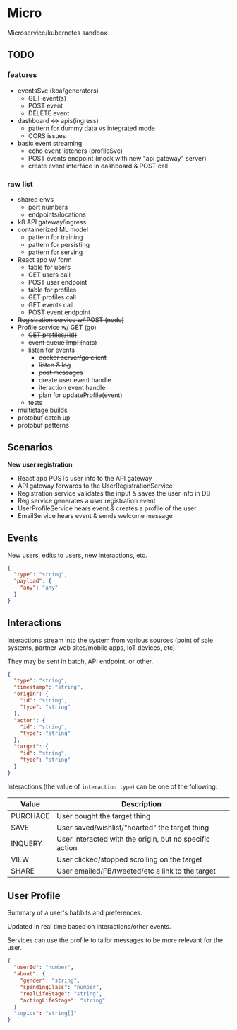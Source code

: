 # Micro

Microservice/kubernetes sandbox

## TODO

### features
* eventsSvc (koa/generators)
  * GET event(s)
  * POST event
  * DELETE event
* dashboard <-> apis(ingress)
  * pattern for dummy data vs integrated mode
  * CORS issues
* basic event streaming
  * echo event listeners (profileSvc)
  * POST events endpoint (mock with new "api gateway" server)
  * create event interface in dashboard & POST call

### raw list
* shared envs
  * port numbers
  * endpoints/locations
* k8 API gateway/ingress
* containerized ML model
  * pattern for training
  * pattern for persisting
  * pattern for serving
* React app w/ form
  * table for users
  * GET users call
  * POST user endpoint
  * table for profiles
  * GET profiles call
  * GET events call
  * POST event endpoint
* ~~Registration service w/ POST (node)~~
* Profile service w/ GET (go)
  * ~~GET profiles/{id}~~
  * ~~event queue impl (nats)~~
  * listen for events
    * ~~docker server/go client~~
    * ~~listen & log~~
    * ~~post messages~~
    * create user event handle
    * iteraction event handle
    * plan for updateProfile(event) 
  * tests
* multistage builds
* protobuf catch up
* protobuf patterns

## Scenarios

**New user registration**
* React app POSTs user info to the API gateway
* API gateway forwards to the UserRegistrationService
* Registration service validates the input & saves the user info in DB
* Reg service generates a user registration event
* UserProfileService hears event & creates a profile of the user
* EmailService hears event & sends welcome message

## Events

New users, edits to users, new interactions, etc.

```json
{
  "type": "string",
  "payload": {
    "any": "any"
  }
}
```

## Interactions

Interactions stream into the system from various sources (point of sale systems, partner web sites/mobile apps, IoT devices, etc).

They may be sent in batch, API endpoint, or other.

```json
{
  "type": "string",
  "timestamp": "string",
  "origin": {
    "id": "string",
    "type": "string"
  },
  "actor": {
    "id": "string",
    "type": "string"
  },
  "target": {
    "id": "string",
    "type": "string"
  }
}
```

Interactions (the value of `interaction.type`) can be one of the following:

| Value    | Description                                             |
| -------- | ------------------------------------------------------- |
| PURCHACE | User bought the target thing                            |
| SAVE     | User saved/wishlist/"hearted" the target thing          |
| INQUERY  | User interacted with the origin, but no specific action |
| VIEW     | User clicked/stopped scrolling on the target            |
| SHARE    | User emailed/FB/tweeted/etc a link to the target        |

## User Profile

Summary of a user's habbits and preferences.

Updated in real time based on interactions/other events.

Services can use the profile to tailor messages to be more relevant for the user.

```json
{
  "userId": "number",
  "about": {
    "gender": "string",
    "spendingClass": "number",
    "realLifeStage": "string",
    "actingLifeStage": "string"
  }
  "topics": "string[]"
}
```
